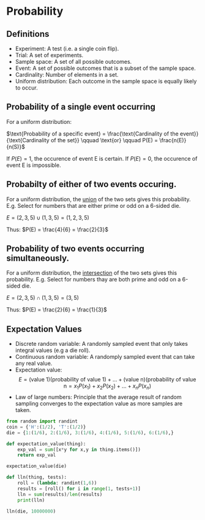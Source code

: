 # Probability 

## Definitions 
- Experiment: A test (i.e. a single coin flip).
- Trial: A set of experiments.
- Sample space: A set of all possible outcomes.
- Event: A set of possible outcomes that is a subset of the sample space.
- Cardinality: Number of elements in a set.
- Uniform distribution: Each outcome in the sample space is equally likely to occur.

## Probability of a single event occurring
For a uniform distribution:

$\text{Probability of a specific event} = \frac{\text{Cardinality of the event}}{\text{Cardinality of the set}} \qquad \text{or} \qquad P(E) = \frac{n(E)}{n(S)}$

If $P(E) = 1$, the occurence of event E is certain. If $P(E) = 0$, the occurence of event E is impossible.

## Probabilty of either of two events occuring.
For a uniform distribution, the <ins>union</ins> of the two sets gives this probability.
E.g. Select for numbers that are either prime or odd on a 6-sided die.

$E = (2,3,5) \cup (1,3,5) = (1,2,3,5)$

Thus: $P(E) = \frac{4}{6} = \frac{2}{3}$

## Probability of two events occurring simultaneously.
For a uniform distribution, the <ins>intersection</ins> of the two sets gives this probability.
E.g. Select for numbers thay are both prime and odd on a 6-sided die.

$E = (2,3,5) \cap (1,3,5) = (3,5)$

Thus: $P(E) = \frac{2}{6} = \frac{1}{3}$

## Expectation Values
- Discrete random variable: A randomly sampled event that only takes integral values (e.g a die roll).
- Continuous random variable: A randomply sampled event that can take any real value.
- Expectation value:
$$E = (\text{value 1})(\text{probability of value 1})+...+(\text{value n})(\text{probability of value n} = x_{1}P(x_{1})+x_{2}P(x_{2})+...+x_{n}P(x_{n})$$
- Law of large numbers: Principle that the average result of random sampling converges to the expectation value as more samples are taken.
```python
from random import randint
coin = {'H':(1/2), 'T':(1/2)}
die = {1:(1/6), 2:(1/6), 3:(1/6), 4:(1/6), 5:(1/6), 6:(1/6),}

def expectation_value(thing):
    exp_val = sum([x*y for x,y in thing.items()])
    return exp_val

expectation_value(die)

def lln(thing, tests):
    roll = (lambda: randint(1,6))
    results = [roll() for i in range(1, tests+1)]
    lln = sum(results)/len(results)
    print(lln)

lln(die, 10000000)
```
